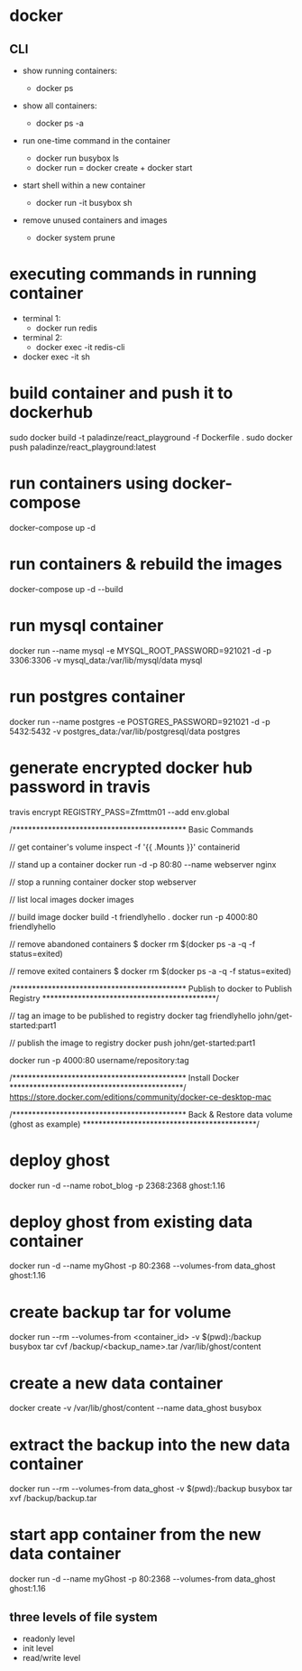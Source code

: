 # docker

## CLI
- show running containers:
  - docker ps
- show all containers: 
  - docker ps -a
- run one-time command in the container
  - docker run busybox ls
  - docker run = docker create + docker start
- start shell within a new container
  - docker run -it busybox sh

- remove unused containers and images
  - docker system prune

# executing commands in running container
- terminal 1:
  - docker run redis
- terminal 2:
  - docker exec -it <containerId> redis-cli
- docker exec -it <containerId> sh





# build container and push it to dockerhub
sudo docker build -t paladinze/react_playground -f Dockerfile .
sudo docker push paladinze/react_playground:latest


# run containers using docker-compose
docker-compose up -d

# run containers & rebuild the images
docker-compose up -d --build


# run mysql container
docker run --name mysql -e MYSQL_ROOT_PASSWORD=921021 -d -p 3306:3306 -v mysql_data:/var/lib/mysql/data mysql

# run postgres container
docker run --name postgres -e POSTGRES_PASSWORD=921021 -d -p 5432:5432 -v postgres_data:/var/lib/postgresql/data postgres

# generate encrypted docker hub password in travis
travis encrypt REGISTRY_PASS=Zfmttm01 --add env.global



/********************************************
Basic Commands

// get container's volume
inspect -f '{{ .Mounts }}' containerid

// stand up a container
docker run -d -p 80:80 --name webserver nginx

// stop a running container
docker stop webserver

// list local images
docker images

// build image
docker build -t friendlyhello .
docker run -p 4000:80 friendlyhello

// remove abandoned containers
$ docker rm $(docker ps -a -q -f status=exited)

// remove exited containers
$ docker rm $(docker ps -a -q -f status=exited)

/********************************************
Publish to docker to Publish Registry
********************************************/

// tag an image to be published to registry
docker tag friendlyhello john/get-started:part1

// publish the image to registry
docker push john/get-started:part1

docker run -p 4000:80 username/repository:tag


/********************************************
Install Docker
********************************************/
https://store.docker.com/editions/community/docker-ce-desktop-mac

/********************************************
Back & Restore data volume (ghost as example)
********************************************/
# deploy ghost
docker run -d --name robot_blog -p 2368:2368 ghost:1.16

# deploy ghost from existing data container
docker run -d --name myGhost -p 80:2368 --volumes-from data_ghost ghost:1.16

# create backup tar for volume
docker run --rm --volumes-from <container_id> -v $(pwd):/backup busybox tar cvf /backup/<backup_name>.tar /var/lib/ghost/content

# create a new data container
docker create -v /var/lib/ghost/content --name data_ghost busybox

# extract the backup into the new data container
docker run --rm --volumes-from data_ghost -v $(pwd):/backup busybox tar xvf /backup/backup.tar

# start app container from the new data container
docker run -d --name myGhost -p 80:2368 --volumes-from data_ghost ghost:1.16


## three levels of file system

- readonly level
- init level
- read/write level
